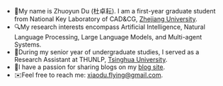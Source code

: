 - 🙋My name is Zhuoyun Du (杜卓耘). I am a first-year graduate student from National Key Laboratory of CAD&CG, [Zhejiang University](https://www.zju.edu.cn/).
- 🔍My research interests encompass Artificial Intelligence, Natural Language Processing, Large Language Models, and Multi-agent Systems.
- 📖During my senior year of undergraduate studies, I served as a Research Assistant at THUNLP, [Tsinghua University](https://www.tsinghua.edu.cn).
- 🎠I have a passion for sharing blogs on my [blog site](https://xiaodu-flying.notion.site/Welcome-to-my-blog-1d6df6af187d4b3ea1020fcc73aeec43?pvs=4).
- ✉️Feel free to reach me: [xiaodu.flying@gmail.com](xiaodu.flying@gmail.com).

